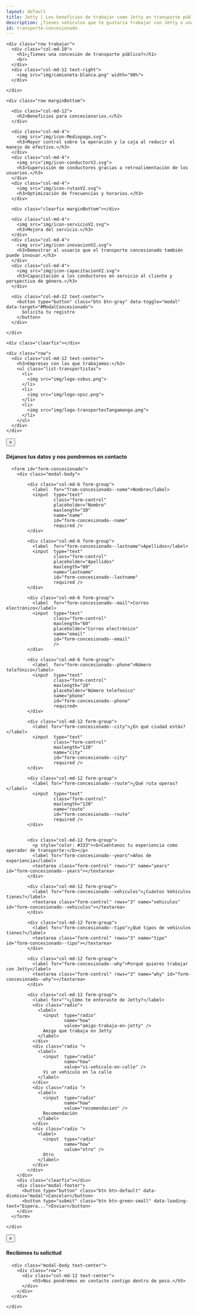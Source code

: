 ```yaml
---
layout: default
title: Jetty | Los beneficios de trabajar como Jetty en transporte público
description: ¿Tienes vehículos que te gustaría trabajar con Jetty o una concesión de transporte público?
id: transporte-concesionado
---
```


<div class="container-fluid gradient">
  <div class="container transportista">

    <div class="row trabajar">
      <div class="col-md-10">
        <h1>¿Tienes una concesión de transporte público?</h1>
        <br>
      </div>
      <div class="col-md-12 text-right">
        <img src="img/camioneta-blanca.png" width="90%">
      </div>

    </div>

    <div class="row marginBottom">

      <div class="col-md-12">
        <h2>Beneficios para concesionarios.</h2>
      </div>

      <div class="col-md-4">
        <img src="img/icon-Mediopago.svg">
        <h3>Mayor control sobre la operación y la caja al reducir el manejo de efectivo.</h3>
      </div>
      <div class="col-md-4">
        <img src="img/icon-conductorV2.svg">
        <h3>Supervisión de conductores gracias a retroalimentación de los usuarios.</h3>
      </div>
      <div class="col-md-4">
        <img src="img/icon-rutasV2.svg">
        <h3>Optimización de frecuencias y horarios.</h3>
      </div>

      <div class="clearfix marginBottom"></div>

      <div class="col-md-4">
        <img src="img/icon-servicioV2.svg">
        <h3>Mejora del servicio.</h3>
      </div>
      <div class="col-md-4">
        <img src="img/icon-inovacionV2.svg">
        <h3>Demostrar al usuario que el transporte concesionado también puede innovar.</h3>
      </div>
      <div class="col-md-4">
        <img src="img/icon-capacitacionV2.svg">
        <h3>Capacitación a los conductores en servicio al cliente y perspectiva de género.</h3>
      </div>

      <div class="col-md-12 text-center">
        <button type="button" class="btn btn-gray" data-toggle="modal" data-target="#ModalConcesionado">
          Solicita tu registro
        </button>
      </div>

    </div>

    <div class="clearfix"></div>

    <div class="row">
      <div class="col-md-12 text-center">
        <h3>Empresas con las que trabajamos:</h3>
        <ul class="list-transportistas">
          <li>
            <img src="img/logo-svbus.png">
          </li>
          <li>
            <img src="img/logo-spsc.png">
          </li>
          <li>
            <img src="img/logo-transportesTangamanga.png">
          </li>
        </ul>
      </div>
    </div>

  </div>
</div>

<!-- Modal Concesionado -->
<div class="modal fade" id="ModalConcesionado" tabindex="-1" role="dialog" aria-labelledby="myModalLabel">
  <div class="modal-dialog" role="document">
    <div class="modal-content">
      <div class="modal-header">
        <button type="button" class="close" data-dismiss="modal" aria-label="Close"><span aria-hidden="true">&times;</span></button>
        <h4 class="modal-title" id="myModalLabel">Déjanos tus datos y nos pondremos en contacto</h4>
      </div>

      <form id="form-concesionado">
        <div class="modal-body">

            <div class="col-md-6 form-group">
              <label  for="from-concesionado--name">Nombre</label>
              <input  type="text"
                      class="form-control"
                      placeholder="Nombre"
                      maxlength="30"
                      name="name"
                      id="form-concesionado--name"
                      required />
            </div>

            <div class="col-md-6 form-group">
              <label  for="form-concesionado--lastname">Apellidos</label>
              <input  type="text"
                      class="form-control"
                      placeholder="Apellidos"
                      maxlength="60"
                      name="lastname"
                      id="form-concesionado--lastname"
                      required />
            </div>

            <div class="col-md-6 form-group">
              <label  for="form-concesionado--mail">Correo electrónico</label>
              <input  type="text"
                      class="form-control"
                      maxlength="60"
                      placeholder="Correo electrónico"
                      name="email"
                      id="form-concesionado--email"
                      />
            </div>

            <div class="col-md-6 form-group">
              <label  for="form-concesionado--phone">Número telefónico</label>
              <input  type="text"
                      class="form-control"
                      maxlength="20"
                      placeholder="Número telefonico"
                      name="phone"
                      id="form-concesionado--phone"
                      required>
            </div>

            <div class="col-md-12 form-group">
              <label for="form-concesionado--city">¿En qué ciudad estás?</label>
              <input  type="text"
                      class="form-control"
                      maxlength="120"
                      name="city"
                      id="form-concesionado--city"
                      required />
            </div>

            <div class="col-md-12 form-group">
              <label for="form-concesionado--route">¿Qué ruta operas?</label>
              <input  type="text"
                      class="form-control"
                      maxlength="120"
                      name="route"
                      id="form-concesionado--route"
                      required />
            </div>


            <div class="col-md-12 form-group">
              <p style="color: #333"><b>Cuéntanos tu experiencia como operador de transporte:</b></p>
              <label for="form-concesionado--years">Años de experiencia</label>
              <textarea class="form-control" rows="3" name="years" id="form-concesionado--years"></textarea>
            </div>

            <div class="col-md-12 form-group">
              <label for="form-concesionado--vehiculos">¿Cuántos Vehículos tienes?</label>
              <textarea class="form-control" rows="3" name="vehiculos" id="form-concesionado--vehiculos"></textarea>
            </div>

            <div class="col-md-12 form-group">
              <label for="form-concesionado--tipo">¿Qué tipos de vehículos tienes?</label>
              <textarea class="form-control" rows="3" name="tipo" id="form-concesionado--tipo"></textarea>
            </div>

            <div class="col-md-12 form-group">
              <label for="form-concesionado--why">Porqué quieres trabajar con Jetty</label>
              <textarea class="form-control" rows="3" name="why" id="form-concesionado--why"></textarea>
            </div>

            <div class="col-md-12 form-group">
              <label for="">¿Cómo te enteraste de Jetty?</label>
              <div class="radio">
                <label>
                  <input  type="radio"
                          name="how"
                          value="amigo-trabaja-en-jetty" />
                  Amigo que trabaja en Jetty
                </label>
              </div>
              <div class="radio ">
                <label>
                  <input  type="radio"
                          name="how"
                          value="vi-vehiculo-en-calle" />
                  Vi un vehículo en la calle
                </label>
              </div>
              <div class="radio ">
                <label>
                  <input  type="radio"
                          name="how"
                          value="recomendacion" />
                  Recomendación
                </label>
              </div>
              <div class="radio ">
                <label>
                  <input  type="radio"
                          name="how"
                          value="otro" />
                  Otro
                </label>
              </div>
            </div>
        </div>
        <div class="clearfix"></div>
        <div class="modal-footer">
          <button type="button" class="btn btn-default" data-dismiss="modal">Cancelar</button>
          <button type="submit" class="btn btn-green-small" data-loading-text="Espera...">Enviar</button>
        </div>
      </form>

    </div>
  </div>
</div>


 <!-- Modal Transportistas Success -->
 <div id="ModalSuccess" class="modal fade" tabindex="-1" role="dialog" aria-labelledby="myModalLabel">
  <div class="modal-dialog" role="document">
    <div class="modal-content">
      <div class="modal-header">
        <button type="button" class="close" data-dismiss="modal" aria-label="Close"><span aria-hidden="true">&times;</span></button>
        <h4 class="modal-title" id="myModalLabel">Recibimos tu solicitud</h4>
      </div>

      <div class="modal-body text-center">
        <div class="row">
          <div class="col-md-12 text-center">
              <h5>Nos pondremos en contacto contigo dentro de poco.</h5>
          </div>
        </div>
      </div>

    </div>
  </div>
</div>



